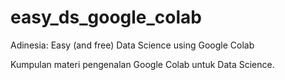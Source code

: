 # easy_ds_google_colab
Adinesia: Easy (and free) Data Science using Google Colab

Kumpulan materi pengenalan Google Colab untuk Data Science.
